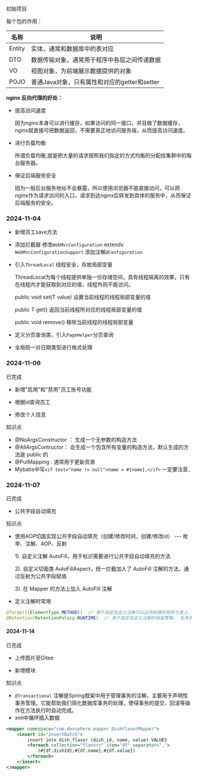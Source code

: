 
 初始项目

每个包的作用：

| **名称** | **说明**                         |
|--------|--------------------------------|
| Entity | 实体，通常和数据库中的表对应                 |
| DTO    | 数据传输对象，通常用于程序中各层之间传递数据         |
| VO     | 视图对象，为前端展示数据提供的对象              |
| POJO   | 普通Java对象，只有属性和对应的getter和setter |


**nginx 反向代理的好处：**

- 提高访问速度

  因为nginx本身可以进行缓存，如果访问的同一接口，并且做了数据缓存，nginx就直接可把数据返回，不需要真正地访问服务端，从而提高访问速度。

- 进行负载均衡

  所谓负载均衡,就是把大量的请求按照我们指定的方式均衡的分配给集群中的每台服务器。

- 保证后端服务安全

  因为一般后台服务地址不会暴露，所以使用浏览器不能直接访问，可以把nginx作为请求访问的入口，请求到达nginx后转发到具体的服务中，从而保证后端服务的安全。

### 2024-11-04

- 新增员工save方法

- 添加拦截器
  修改`WebMvcConfiguration` extends `WebMvcConfigurationSupport` 添加注解`@Configuration`

- 引入`ThreadLocal` 线程安全，存放局部变量
  
  ThreadLocal为每个线程提供单独一份存储空间，具有线程隔离的效果，只有在线程内才能获取到对应的值，线程外则不能访问。
  
  public void set(T value) 	设置当前线程的线程局部变量的值 
  
  public T get() 		返回当前线程所对应的线程局部变量的值

  public void remove()        移除当前线程的线程局部变量

- 定义分页查询类，引入`PageHelper`分页查询

- 全局统一对日期类型进行格式处理

### 2024-11-06

已完成

- 新增"启用"和"禁用"员工账号功能

- 根据id查询员工
- 修改个人信息



知识点

- @NoArgsConstructor ： 生成一个无参数的构造方法
- @AllArgsContructor： 会生成一个包含所有变量的构造方法，默认生成的方法是 public 的
- @PutMapping : 通常用于更新资源
- Mybatis中写`<if test="name != null">name = #{name},</if>` 一定要注意`,`





### 2024-11-07

已完成

- 公共字段自动填充






知识点

- 使用AOP切面实现公共字段自动填充（创建/修改时间，创建/修改id）   ---   枚举、注解、AOP、反射

  1). 自定义注解 AutoFill，用于标识需要进行公共字段自动填充的方法

  2). 自定义切面类 AutoFillAspect，统一拦截加入了 AutoFill 注解的方法，通过反射为公共字段赋值

  3). 在 Mapper 的方法上加入 AutoFill 注解

- 定义注解时常用

```java
@Target({ElementType.METHOD})  // 用于指定自定义注解可以应用到哪些程序元素上。 在本例中，它指定了自定义注解可以应用到方法上。
@Retention(RetentionPolicy.RUNTIME)  // 用于指定自定义注解的保留策略。 在本例中，它指定了自定义注解在运行时保留，以便在运行时可以通过反射机制访问到注解的信息。
```



#### 2024-11-14

已完成

- 上传图片至Gitee

- 新增模块



知识点

- `@Transactional` 注解是Spring框架中用于管理事务的注解，主要用于声明性事务管理。它能帮助我们简化数据库事务的处理，使得事务的提交、回滚等操作在方法执行时自动完成。
- xml中循环插入数据

```xml
<mapper namespace="com.devsphere.mapper.DishFlavorMapper">
    <insert id="insertBatch">
        insert into dish_flavor (dish_id, name, value) VALUES
        <foreach collection="flavors" item="df" separator=",">
            (#{df.dishId},#{df.name},#{df.value})
        </foreach>
    </insert>
</mapper>
```


